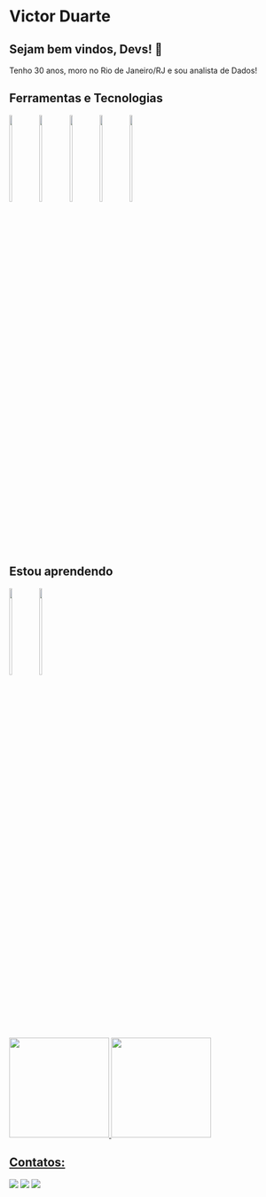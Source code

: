 # Victor Duarte
##                                Sejam bem vindos, Devs! 👋

Tenho 30 anos, moro no Rio de Janeiro/RJ e sou analista de Dados! 



## Ferramentas e Tecnologias  
 <div>
  <img src="https://cdn.jsdelivr.net/gh/devicons/devicon/icons/html5/html5-original.svg" width="10%" height="20%"/>
  <img src="https://cdn.jsdelivr.net/gh/devicons/devicon/icons/css3/css3-original.svg" width="10%" height="20%" />
  <img src="https://cdn.jsdelivr.net/gh/devicons/devicon/icons/javascript/javascript-original.svg" width="10%" height="20%" />
  <img src="https://cdn.jsdelivr.net/gh/devicons/devicon/icons/git/git-original.svg"width="10%" height="20%" />
   <img src="https://cdn.jsdelivr.net/gh/devicons/devicon/icons/github/github-original.svg" width="10%" height="20%" />
          

 </div>
          
          
          
## Estou aprendendo
<div>
  <img src="https://cdn.jsdelivr.net/gh/devicons/devicon@latest/icons/python/python-original.svg" width="10%" height="20%" />
  <img src="https://cdn.jsdelivr.net/gh/devicons/devicon@latest/icons/mysql/mysql-original.svg" width="10%" height="20%" />
          
</div>         

##
<div>
<a href="https://github.com/vickduarte">
<img height="180em" src="https://github-readme-stats.vercel.app/api/top-langs/?username=vickduarte&layout=compact&langs_count=7&theme=dracula"/>
<img height="180em" src="https://github-readme-stats.vercel.app/api?username=vickduarte&show_icons=true&theme=dracula&include_all_commits=true&count_private=true"/>
</div>

## Contatos:

<div>

<a href="https://www.instagram.com/victorduartekoes/" target="_blank"><img src="https://img.shields.io/badge/-Instagram-%23E4405F?style=for-the-badge&logo=instagram&logoColor=white" target="_blank"></a>
<a href = "mailto:victorduarte150994@gmail.com"><img src="https://img.shields.io/badge/Gmail-D14836?style=for-the-badge&logo=gmail&logoColor=white" target="_blank"></a>
<a href="https://www.linkedin.com/in/victor-duarte1509/" target="_blank"><img src="https://img.shields.io/badge/-LinkedIn-%230077B5?style=for-the-badge&logo=linkedin&logoColor=white" target="_blank"></a>   




</div>
